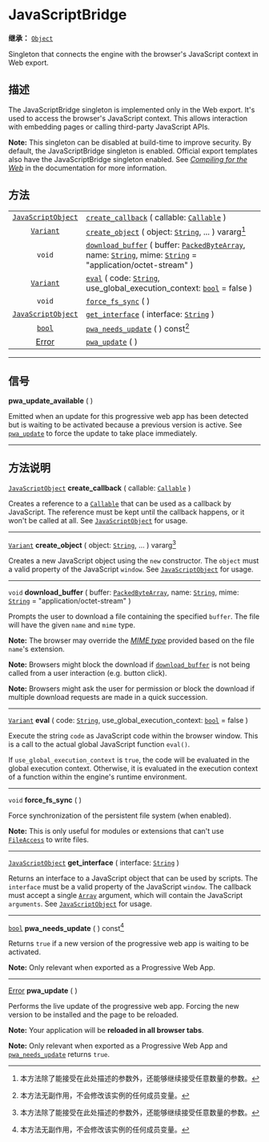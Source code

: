 <!-- ⚠ 请勿编辑本文件 ⚠ -->
<!-- 本文档使用脚本从 WeDot 引擎源码仓库生成。 -->
<!-- 生成脚本：https://github.com/WeDot-Engine/WeDot/tree/4.3/doc/tools/make_md.py； -->
<!-- 原文件：https://github.com/WeDot-Engine/WeDot/tree/4.3/doc/classes/JavaScriptBridge.xml。 -->

<div id="_class_javascriptbridge"></div>

# JavaScriptBridge

**继承：** [`Object`](class_object.md)

Singleton that connects the engine with the browser's JavaScript context in Web export.

## 描述

The JavaScriptBridge singleton is implemented only in the Web export. It's used to access the browser's JavaScript context. This allows interaction with embedding pages or calling third-party JavaScript APIs.

 **Note:** This singleton can be disabled at build-time to improve security. By default, the JavaScriptBridge singleton is enabled. Official export templates also have the JavaScriptBridge singleton enabled. See [*Compiling for the Web*](../contributing/development/compiling/compiling_for_web) in the documentation for more information.

## 方法

|||
|:-:|:--|
| [`JavaScriptObject`](class_javascriptobject.md) | [`create_callback`](#class_javascriptbridge_method_create_callback) ( callable: [`Callable`](class_callable.md) )                                                                                                                |
| [`Variant`](class_variant.md)                   | [`create_object`](#class_javascriptbridge_method_create_object) ( object: [`String`](class_string.md), ... ) vararg[^vararg]                                                                                                     |
| `void`                                          | [`download_buffer`](#class_javascriptbridge_method_download_buffer) ( buffer: [`PackedByteArray`](class_packedbytearray.md), name: [`String`](class_string.md), mime: [`String`](class_string.md) = "application/octet-stream" ) |
| [`Variant`](class_variant.md)                   | [`eval`](#class_javascriptbridge_method_eval) ( code: [`String`](class_string.md), use_global_execution_context: [`bool`](class_bool.md) = false )                                                                               |
| `void`                                          | [`force_fs_sync`](#class_javascriptbridge_method_force_fs_sync) ( )                                                                                                                                                              |
| [`JavaScriptObject`](class_javascriptobject.md) | [`get_interface`](#class_javascriptbridge_method_get_interface) ( interface: [`String`](class_string.md) )                                                                                                                       |
| [`bool`](class_bool.md)                         | [`pwa_needs_update`](#class_javascriptbridge_method_pwa_needs_update) ( ) const[^const]                                                                                                                                          |
| [Error](#enum_@globalscope_error)               | [`pwa_update`](#class_javascriptbridge_method_pwa_update) ( )                                                                                                                                                                    |

<!-- rst-class:: classref-section-separator -->

---

## 信号

<div id="_class_class_javascriptbridge_signal_pwa_update_available"></div>

**pwa_update_available** ( ) <div id="class_javascriptbridge_signal_pwa_update_available"></div>

Emitted when an update for this progressive web app has been detected but is waiting to be activated because a previous version is active. See [`pwa_update`](#class_javascriptbridge_method_pwa_update) to force the update to take place immediately.

<!-- rst-class:: classref-section-separator -->

---

## 方法说明

<div id="_class_javascriptbridge_method_create_callback"></div>

[`JavaScriptObject`](class_javascriptobject.md) **create_callback** ( callable: [`Callable`](class_callable.md) )<div id="class_javascriptbridge_method_create_callback"></div>

Creates a reference to a [`Callable`](class_callable.md) that can be used as a callback by JavaScript. The reference must be kept until the callback happens, or it won't be called at all. See [`JavaScriptObject`](class_javascriptobject.md) for usage.

<!-- rst-class:: classref-item-separator -->

---

<div id="_class_javascriptbridge_method_create_object"></div>

[`Variant`](class_variant.md) **create_object** ( object: [`String`](class_string.md), ... ) vararg[^vararg]<div id="class_javascriptbridge_method_create_object"></div>

Creates a new JavaScript object using the `new` constructor. The `object` must a valid property of the JavaScript `window`. See [`JavaScriptObject`](class_javascriptobject.md) for usage.

<!-- rst-class:: classref-item-separator -->

---

<div id="_class_javascriptbridge_method_download_buffer"></div>

`void` **download_buffer** ( buffer: [`PackedByteArray`](class_packedbytearray.md), name: [`String`](class_string.md), mime: [`String`](class_string.md) = "application/octet-stream" )<div id="class_javascriptbridge_method_download_buffer"></div>

Prompts the user to download a file containing the specified `buffer`. The file will have the given `name` and `mime` type.

 **Note:** The browser may override the [*MIME type*](https://en.wikipedia.org/wiki/Media_type) provided based on the file `name`'s extension.

 **Note:** Browsers might block the download if [`download_buffer`](#class_javascriptbridge_method_download_buffer) is not being called from a user interaction (e.g. button click).

 **Note:** Browsers might ask the user for permission or block the download if multiple download requests are made in a quick succession.

<!-- rst-class:: classref-item-separator -->

---

<div id="_class_javascriptbridge_method_eval"></div>

[`Variant`](class_variant.md) **eval** ( code: [`String`](class_string.md), use_global_execution_context: [`bool`](class_bool.md) = false )<div id="class_javascriptbridge_method_eval"></div>

Execute the string `code` as JavaScript code within the browser window. This is a call to the actual global JavaScript function `eval()`.

If `use_global_execution_context` is `true`, the code will be evaluated in the global execution context. Otherwise, it is evaluated in the execution context of a function within the engine's runtime environment.

<!-- rst-class:: classref-item-separator -->

---

<div id="_class_javascriptbridge_method_force_fs_sync"></div>

`void` **force_fs_sync** ( )<div id="class_javascriptbridge_method_force_fs_sync"></div>

Force synchronization of the persistent file system (when enabled).

 **Note:** This is only useful for modules or extensions that can't use [`FileAccess`](class_fileaccess.md) to write files.

<!-- rst-class:: classref-item-separator -->

---

<div id="_class_javascriptbridge_method_get_interface"></div>

[`JavaScriptObject`](class_javascriptobject.md) **get_interface** ( interface: [`String`](class_string.md) )<div id="class_javascriptbridge_method_get_interface"></div>

Returns an interface to a JavaScript object that can be used by scripts. The `interface` must be a valid property of the JavaScript `window`. The callback must accept a single [`Array`](class_array.md) argument, which will contain the JavaScript `arguments`. See [`JavaScriptObject`](class_javascriptobject.md) for usage.

<!-- rst-class:: classref-item-separator -->

---

<div id="_class_javascriptbridge_method_pwa_needs_update"></div>

[`bool`](class_bool.md) **pwa_needs_update** ( ) const[^const]<div id="class_javascriptbridge_method_pwa_needs_update"></div>

Returns `true` if a new version of the progressive web app is waiting to be activated.

 **Note:** Only relevant when exported as a Progressive Web App.

<!-- rst-class:: classref-item-separator -->

---

<div id="_class_javascriptbridge_method_pwa_update"></div>

[Error](#enum_@globalscope_error) **pwa_update** ( )<div id="class_javascriptbridge_method_pwa_update"></div>

Performs the live update of the progressive web app. Forcing the new version to be installed and the page to be reloaded.

 **Note:** Your application will be **reloaded in all browser tabs**.

 **Note:** Only relevant when exported as a Progressive Web App and [`pwa_needs_update`](#class_javascriptbridge_method_pwa_needs_update) returns `true`.

[^virtual]: 本方法通常需要用户覆盖才能生效。
[^const]: 本方法无副作用，不会修改该实例的任何成员变量。
[^vararg]: 本方法除了能接受在此处描述的参数外，还能够继续接受任意数量的参数。
[^constructor]: 本方法用于构造某个类型。
[^static]: 调用本方法无需实例，可直接使用类名进行调用。
[^operator]: 本方法描述的是使用本类型作为左操作数的有效运算符。
[^bitfield]: 这个值是由下列位标志构成位掩码的整数。
[^void]: 无返回值。
